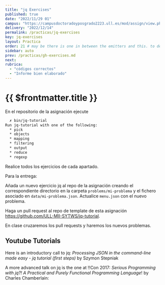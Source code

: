 ```yaml
---
title: "jq Exercises"
published: true
date: "2022/11/29 01"
campus: "https://campusdoctoradoyposgrado2223.ull.es/mod/assign/view.php?id=35670"
delivery: "2022/12/14"
permalink: /practicas/jq-exercises
key: jq-exercises
layout: Practica
order: 21 # may be there is one in between the emitters and this. to decide
sidebar: auto
prev: /practicas/gh-exercises.md
next: 
rubrica:
  - "códigos correctos"
  - "Informe bien elaborado"
---
```


# {{ $frontmatter.title }}


En el repositorio de la asignación ejecute 

```bash
  ✗ bin/jq-tutorial
Run jq-tutorial with one of the following:
  * pick
  * objects
  * mapping
  * filtering
  * output
  * reduce
  * regexp
```

Realice todos los ejercicios de cada apartado.

Para la entrega:

Añada un nuevo ejercicio jq al repo de la asignación creando el  correspondiente directorio en la carpeta `problems/mi-problema` y el fichero asociado en `data/mi-problema.json`. Actualice `menu.json` con el nuevo problema.

Haga un pull request al repo de template de esta asignación <https://github.com/ULL-MII-SYTWS/jq-tutorial>.

En clase cruzaremos los pull requests y haremos los nuevos problemas.

## Youtube Tutorials

Here is an introductory call to jq: *Processing JSON in the command-line made easy - jq tutorial (first steps)* by Szymon Stepniak

<youtube id="FSn_38gDvzM"></youtube>

A more advanced talk on jq is the one at !!Con 2017: *Serious Programming with jq?! A Practical and Purely Functional Programming Language*! by Charles Chamberlain:

<youtube id="https://youtu.be/PS_9pyIASvQ"></youtube>